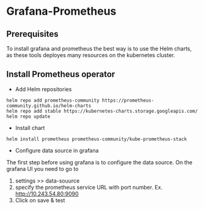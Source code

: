 # Grafana-Prometheus

## Prerequisites
To install grafana and prometheus the best way is to use the Helm charts, as these tools deployes many resources on the kubernetes cluster.

## Install Prometheus operator 

- Add Helm repositories
```
helm repo add prometheus-community https://prometheus-community.github.io/helm-charts
helm repo add stable https://kubernetes-charts.storage.googleapis.com/
helm repo update

```

- Install chart
```
helm install prometheus prometheus-community/kube-prometheus-stack
```

- Configure data source in grafana 

The first step before using grafana is to configure the data source.
On the grafana UI you need to go to 
1. settings >> data-souurce 
2. specify the prometheus service URL with port number. Ex. http://10.243.54.80:9090
3. Click on save & test